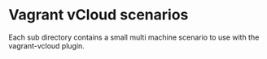 # Vagrant vCloud scenarios
Each sub directory contains a small multi machine scenario to use with the vagrant-vcloud plugin.

